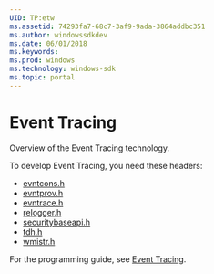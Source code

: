 ```yaml
---
UID: TP:etw
ms.assetid: 74293fa7-68c7-3af9-9ada-3864addbc351
ms.author: windowssdkdev
ms.date: 06/01/2018
ms.keywords: 
ms.prod: windows
ms.technology: windows-sdk
ms.topic: portal
---
```


# Event Tracing



Overview of the Event Tracing technology.

To develop Event Tracing, you need these headers:

 * [evntcons.h](..\evntcons\index.md)
 * [evntprov.h](..\evntprov\index.md)
 * [evntrace.h](..\evntrace\index.md)
 * [relogger.h](..\relogger\index.md)
 * [securitybaseapi.h](..\securitybaseapi\index.md)
 * [tdh.h](..\tdh\index.md)
 * [wmistr.h](..\wmistr\index.md)

For the programming guide, see [Event Tracing](/windows/desktop/etw).
